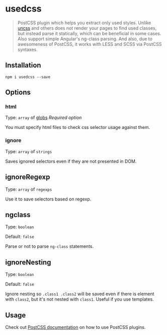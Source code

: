 # usedcss

>PostCSS plugin which helps you extract only used styles. Unlike [uncss](https://github.com/giakki/uncss) and others does not render your pages to find used classes, but instead parse it statically, which can be beneficial in some cases. Also support simple Angular's ng-class parsing. And also, due to awesomeness of PostCSS, it works with LESS and SCSS via PostCSS syntaxes.

## Installation

```
npm i usedcss --save
```

## Options

### html

Type: `array` of [globs](https://github.com/isaacs/node-glob)
*Required option*

You must specify html files to check css selector usage against them.

### ignore

Type: `array` of `strings`

Saves ignored selectors even if they are not presented in DOM.

## ignoreRegexp

Type: `array` of `regexps`

Use it to save selectors based on regexp.

## ngclass

Type: `boolean`

Default: `false`

Parse or not to parse `ng-class` statements.

## ignoreNesting

Type: `boolean`

Default: `false`

Ignore nesting so `.class1 .class2` will be saved even if there is element with `class2`, but it's not nested with `class1`. Useful if you use templates.

## Usage

Check out [PostCSS documentation](https://github.com/postcss/postcss#usage) on how to use PostCSS plugins.
